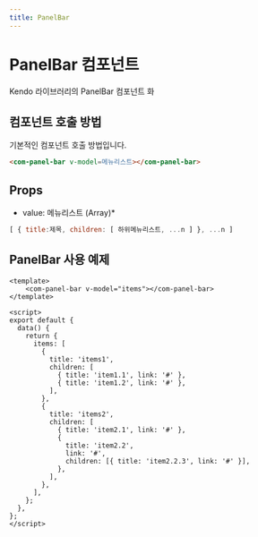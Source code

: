 ```yaml
---
title: PanelBar
---
```


# PanelBar 컴포넌트
Kendo 라이브러리의 PanelBar 컴포넌트 화

## 컴포넌트 호출 방법
기본적인 컴포넌트 호출 방법입니다.
```html
<com-panel-bar v-model=메뉴리스트></com-panel-bar>
```

## Props
- value: 메뉴리스트 (Array)*
```js
[ { title:제목, children: [ 하위메뉴리스트, ...n ] }, ...n ]
```

## PanelBar 사용 예제
```vue
<template>
    <com-panel-bar v-model="items"></com-panel-bar>
</template>

<script>
export default {
  data() {
    return {
      items: [
        {
          title: 'items1',
          children: [
            { title: 'item1.1', link: '#' },
            { title: 'item1.2', link: '#' },
          ],
        },
        {
          title: 'items2',
          children: [
            { title: 'item2.1', link: '#' },
            {
              title: 'item2.2',
              link: '#',
              children: [{ title: 'item2.2.3', link: '#' }],
            },
          ],
        },
      ],
    };
  },
};
</script>
```